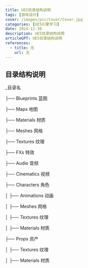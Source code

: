 ```yaml
---
title: UE5目录结构说明
tags: [游戏设计]
cover: /images/pic/Cover/Cover.jpg
categories: [UE5引擎学习]
date: 2024-12-30
description: UE5目录结构说明
articleGPT: UE5目录结构说明
references:
  - title: 无
    url: 无
---
```


## 目录结构说明

_目录名

├── Blueprints 蓝图

├── Maps       地图

├── Materials  材质

├── Meshes     网格

├── Textures   纹理

├── FXs        特效

├── Audio      音频

├── Cinematics 视频

├── Characters 角色

│        ├── Animations 动画

│        ├── Meshes     网格

│        ├── Textures   纹理

│        ├── Materials  材质

├── Props      资产

│        ├── Textures   纹理

│        ├── Materials  材质
